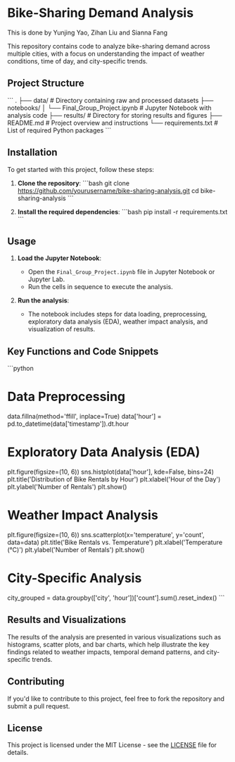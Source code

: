 # Bike-Sharing Demand Analysis
This is done by Yunjing Yao, Zihan Liu and Sianna Fang

This repository contains code to analyze bike-sharing demand across multiple cities, with a focus on understanding the impact of weather conditions, time of day, and city-specific trends.

## Project Structure

\```
.
├── data/                       # Directory containing raw and processed datasets
├── notebooks/
│   └── Final_Group_Project.ipynb  # Jupyter Notebook with analysis code
├── results/                    # Directory for storing results and figures
├── README.md                   # Project overview and instructions
└── requirements.txt            # List of required Python packages
\```

## Installation

To get started with this project, follow these steps:

1. **Clone the repository**:
    \```bash
    git clone https://github.com/yourusername/bike-sharing-analysis.git
    cd bike-sharing-analysis
    \```

2. **Install the required dependencies**:
    \```bash
    pip install -r requirements.txt
    \```

## Usage

1. **Load the Jupyter Notebook**:
   - Open the `Final_Group_Project.ipynb` file in Jupyter Notebook or Jupyter Lab.
   - Run the cells in sequence to execute the analysis.

2. **Run the analysis**:
   - The notebook includes steps for data loading, preprocessing, exploratory data analysis (EDA), weather impact analysis, and visualization of results.

## Key Functions and Code Snippets

\```python
# Data Preprocessing
data.fillna(method='ffill', inplace=True)
data['hour'] = pd.to_datetime(data['timestamp']).dt.hour

# Exploratory Data Analysis (EDA)
plt.figure(figsize=(10, 6))
sns.histplot(data['hour'], kde=False, bins=24)
plt.title('Distribution of Bike Rentals by Hour')
plt.xlabel('Hour of the Day')
plt.ylabel('Number of Rentals')
plt.show()

# Weather Impact Analysis
plt.figure(figsize=(10, 6))
sns.scatterplot(x='temperature', y='count', data=data)
plt.title('Bike Rentals vs. Temperature')
plt.xlabel('Temperature (°C)')
plt.ylabel('Number of Rentals')
plt.show()

# City-Specific Analysis
city_grouped = data.groupby(['city', 'hour'])['count'].sum().reset_index()
\```

## Results and Visualizations

The results of the analysis are presented in various visualizations such as histograms, scatter plots, and bar charts, which help illustrate the key findings related to weather impacts, temporal demand patterns, and city-specific trends.

## Contributing

If you'd like to contribute to this project, feel free to fork the repository and submit a pull request.

## License

This project is licensed under the MIT License - see the [LICENSE](LICENSE) file for details.


